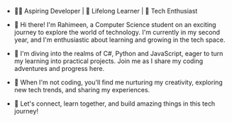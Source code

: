 - 👩‍💻 Aspiring Developer | 🌟 Lifelong Learner | 🚀 Tech Enthusiast

- 👋 Hi there! I'm Rahimeen, a Computer Science student on an exciting journey to explore the world of technology. I'm currently in my second year, and I'm enthusiastic about learning and growing in the tech space.

- 🌱 I'm diving into the realms of C#, Python and JavaScript, eager to turn my learning into practical projects. Join me as I share my coding adventures and progress here.

- 🌈 When I'm not coding, you'll find me nurturing my creativity, exploring new tech trends, and sharing my experiences.

- 🌟 Let's connect, learn together, and build amazing things in this tech journey!
